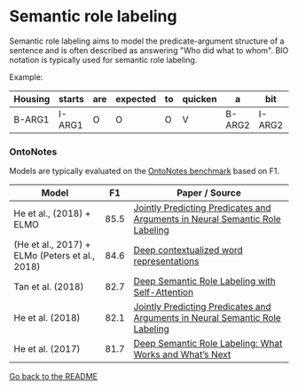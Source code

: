 # Semantic role labeling

Semantic role labeling aims to model the predicate-argument structure of a sentence
and is often described as answering "Who did what to whom". BIO notation is typically
used for semantic role labeling.

Example:

| Housing | starts | are | expected | to | quicken | a | bit | from | August’s | pace | 
| --- | --- | --- | --- | --- | --- | --- | --- | --- | --- | --- | 
| B-ARG1 | I-ARG1 | O |  O  |  O  |   V  | B-ARG2 | I-ARG2 | B-ARG3 | I-ARG3 | I-ARG3 |    

### OntoNotes

Models are typically evaluated on the [OntoNotes benchmark](http://www.aclweb.org/anthology/W13-3516) based on F1.

| Model           | F1  |  Paper / Source |
| ------------- | :-----:| --- |
| He et al., (2018) + ELMO | 85.5 | [Jointly Predicting Predicates and Arguments in Neural Semantic Role Labeling](http://aclweb.org/anthology/P18-2058) |
| (He et al., 2017) + ELMo (Peters et al., 2018) | 84.6 | [Deep contextualized word representations](https://arxiv.org/abs/1802.05365) |
| Tan et al. (2018) | 82.7 | [Deep Semantic Role Labeling with Self-Attention](https://arxiv.org/abs/1712.01586) |
| He et al. (2018) | 82.1 | [Jointly Predicting Predicates and Arguments in Neural Semantic Role Labeling](http://aclweb.org/anthology/P18-2058) | 
| He et al. (2017) | 81.7 | [Deep Semantic Role Labeling: What Works and What’s Next](http://aclweb.org/anthology/P17-1044) |

[Go back to the README](README.md)
